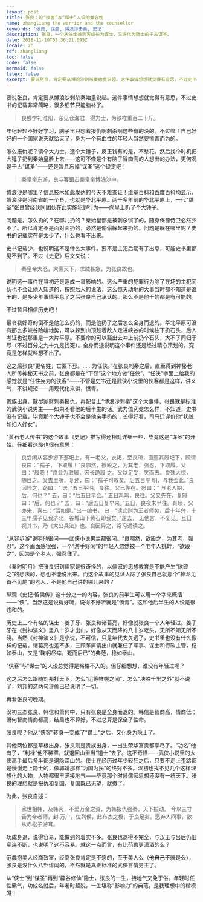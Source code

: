 ```yaml
---
layout: post
title: 张良：论“侠客”与“谋士”人设的兼容性
name: zhangliang the warrior and the counsellor
keywords: '张良, 谋圣, 博浪沙击秦, 史记'
description: 张良，一个从侠士兼刺客成长为谋士，又进化为隐士的千古谋圣。
date: 2018-11-10T02:36:21.095Z
locale: zh
ref: zhangliang
toc: false
code: false
mermaid: false
latex: false
excerpt: 要说张良，肯定要从博浪沙刺杀秦始皇说起。这件事情想想就觉得有意思，不过史书的记载非常简略，很多细节只能脑补了。
---
```

要说张良，肯定要从博浪沙刺杀秦始皇说起。这件事情想想就觉得有意思，不过史书的记载非常简略，很多细节只能脑补了。

> 良尝学礼淮阳，东见仓海君，得力士，为铁椎重百二十斤。

年纪轻轻不好好学习，脑子里只想着报仇啊刺杀啊这些有的没的。不过嘛！自己好好的一个国家说灭就给灭了，身为一个有血性的年轻人当然要愤青而为的。

怎么报仇呢？请个大力士，造个大锤子，反正钱有的是，不愁花。然后找个时机把大锤子扔到秦始皇脸上去——这可不像是个有脑子智商高的人想出的办法，更何况是千古“谋圣”——还是暂且忘掉“谋圣”这个设定吧！

> 秦皇帝东游，良与客狙击秦皇帝博浪沙中。

博浪沙是哪里？信息技术如此发达的今天不难查证！维基百科和百度百科均显示，博浪沙是河南省的一个县，也就是华北平原。两千多年前的华北平原上，一代“谋圣”张良曾经伙同团伙在此实施犯罪行为——向皇上扔了个大锤子。

问题是，怎么扔的？在哪儿扔的？秦始皇都是被刺杀惯了的，随身保镖侍卫必然少不了。所以肯定不是面对面扔的，必然是偷偷躲起来扔的。问题是躲在哪里呢？史书的记载实在是太少了，什么也看不出来。

史书记载少，也说明这不是什么大事件。要不是主犯后期有了出息，可能史书里都见不到了。不过《史记》后文又说：

> 秦皇帝大怒，大索天下，求贼甚急，为张良故也。

说明这一事件在当初还是造成一番影响的。这么严重的犯罪行为除了在场的主犯同伙也不会让他人知道的，按照后人的说法，这么惊天动地的大事当时都不知道是谁干的，是多少年事情平息了之后张良自己承认的。那么不是他干的都是有可能的。

不过暂且相信历史吧！

最令我好奇的倒不是他怎么扔的，而是他扔了之后怎么全身而退的。华北平原可没有那么多峡谷险峻地势，可以躲到山顶趁着敌人走进峡谷的时候往下扔石头，后人考证也说那里是一大片平原。不要命的可以豁出去冲上前扔个石头，大不了同归于尽（不过百分之九十九是找死）。全身而退说明这个事件还是经过精心策划的，究竟是怎样就料想不出了。

这之后张良“更名姓，亡匿下邳。……为任侠。”在张良刺秦之后，直至得到神秘老人所传神秘天书之前，张良都是在“下邳”这个地方做“任侠”。“任侠”字面上给我的感觉就是“任性妄为的侠客”——不管是史书还是武侠小说里的侠客都是这样，讲义气，不讲规矩——用现代化来讲，愤青。

贵族出身，散尽家财刺秦报仇。再配合上“博浪沙刺秦”这个大事件，张良就是标准的武侠小说男主——如果不看他的后半生的话。武力值究竟怎么样，不知道，史书没有记载，毕竟那个大锤子也不会是他亲手扔的；长得好看，司马迁评价他“状貌如妇人好女”。

“黄石老人传书”的这个故事《史记》描写得还相对详细一些，毕竟这是“谋圣”的开始。仔细看这段也很有意思：

> 良尝闲从容步游下邳圯上，有一老父，衣褐，至良所，直堕其履圯下，顾谓良曰：“孺子， 下取履！”良鄂然，欲殴之，为其老，强忍，下取履。父曰：“履我！”良业为取履，因长跪履 之。父以足受，笑而去。良殊大惊，随目之。父去里所，复还，曰：“孺子可教矣。后五日平 明，与我会此。”良因怪之，跪曰：“ 诺。”五日平明，良往。父已先在。怒曰：“ 与老人期， 后，何也？” 去，曰：“后五日早会。” 五日鸡鸣，良往。父又先在，复怒曰：“后，何也？” 去，曰：“后五日复早来。”五日，良夜未半往。有顷，父亦来，喜曰：“当如是。”出一编书， 曰：“读此则为王者师矣，后十年兴，十三年孺子见我济北，谷城山下黄石即我矣。”遂去， 无他言，不复见。旦日视其书，乃《太公兵法》也。良因异之，常习诵读之。

“从容步游”说明他很闲——武侠小说男主都很闲。“良鄂然，欲殴之，为其老，强忍”，这个画面感很强，一个“游手好闲”的年轻人忽然被一个老年人挑衅，“欲殴之”，因为是个老人，强忍住了。

《秦时明月》把张良归到儒家是很奇怪的，以儒家的思想教育是不能产生“欲殴之”的想法的，想也不能说出来。而这个故事的见证人除了张良自己就那个“神龙见首不见尾”的老人，不是他自己讲的哪儿来的？

纵观《史记·留侯传》这十分之一的内容，张良的前半生可以用一个字来概括——“侠”。当然这是说得好听，说得不好听就是“愤青”。这和他后半生的人设是很违和的。

历史上三个有名的谋士：姜子牙、张良和诸葛亮，好像就张良一个人年轻过。姜子牙在《封神演义》里八十岁才出山，好像从天而降的八十岁老头，无所不知无所不晓。当然《封神演义》是小说，不可信，只是年代太久远了，史书里也没有什么像样的记载。诸葛亮也差不多，三顾茅庐请出山就兼任了军事、谋士和行政主管，稳如泰山，又是“鞠躬尽瘁，死而后已”的典范，稳如泰山。

“侠客”与“谋士”的人设总觉得是格格不入的。但仔细想想，谁没有年轻过呢？

这之后怎么跟随刘邦打天下，怎么“运筹帷幄之间”，怎么“决胜千里之外”就不说了，刘邦的这两句评价已经说明了一切。

再看张良的晚期。

汉初三杰张良、韩信和萧何中，只有张良是全身而退的。韩信是智商高，情商低；萧何智商情商都高，结局也不算好，不过总算是保全了性命。

张良呢？他从“侠客”转身一变成了“谋士”之后，又化身为隐士了。

其他两位都是草根出身，张良则是贵族出身，一出生荣华富贵都享尽了。“功名”他有了，“利禄”他不稀罕，就退回山里当“道士”去了。这不奇怪——武侠小说里的大侠高手最后多半都是退隐深山的。侠士在经历过年少轻狂之后，只要不走上歪路都是慢慢走上隐士的，像郭靖那样“为国为民”的终究不多。汉初也找不见几个这样理想化的人物，人物都很丰满接地气——毕竟那个时候儒家思想还没有一统天下。张良的理想就是报仇和复国，复国既已无望，就撤了。

为此，张良自述：

> 家世相韩，及韩灭，不爱万金之资，为韩报仇强秦，天下振动。 今以三寸舌为帝者师，封 万户，位列侯，此布衣之极，于良足矣。愿弃人间事，欲从赤松子游耳。

功成身退，说得容易，能做到的着实不多。张良也退得不完全，与汉王与吕后仍旧牵连不断，也说明了这不容易。就这一点而言，有比范蠡更潇洒的么？

范蠡抱美人经商致富，经商张良肯定是不愿的，至于美人么（~~他自己不就是么~~），张良是没什么八卦绯闻的，不然就是真正标准的武侠言情男主了。

从“侠士”到“谋圣”再到“辟谷修仙”隐士，张良的一生，接地气又免于俗。年轻时任性霸气，功成名就后，年老时超脱，一生堪称“影响力”的典范，是我理想中的楷模呀！
